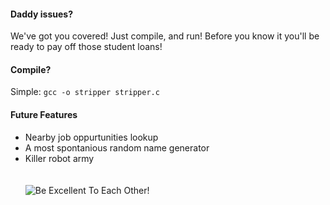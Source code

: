 #### Daddy issues?

We've got you covered! Just compile, and run! Before you know it you'll be ready to pay off those student loans!


#### Compile?

Simple: `gcc -o stripper stripper.c`


#### Future Features

* Nearby job oppurtunities lookup
* A most spontanious random name generator
* Killer robot army
<br><br><br>
![Be Excellent To Each Other!](https://24.media.tumblr.com/tumblr_mcydrdlEcf1rbzp42o1_500.gif)